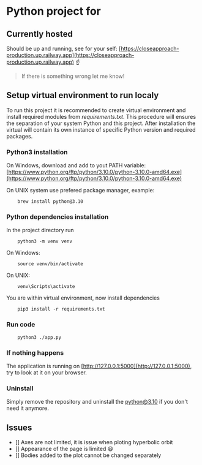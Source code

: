# Python project for 

## Currently hosted 
Should be up and running, see for your self:
[https://closeapproach-production.up.railway.app](https://closeapproach-production.up.railway.app) :point_up:

> If there is something wrong let me know!

## Setup virtual environment to **run localy**
To run this project it is recommended to create virtual environment and install required modules from *requirements.txt*. This procedure will ensures the separation of your system Python and this project. After installation the virtual will contain its own instance of specific Python version and required packages.

### Python3 installation
On Windows, download and add to yout PATH variable:
[https://www.python.org/ftp/python/3.10.0/python-3.10.0-amd64.exe](https://www.python.org/ftp/python/3.10.0/python-3.10.0-amd64.exe)

On UNIX system use prefered package manager, example:
```shell
    brew install python@3.10
```
### Python dependencies installation
In the project directory run
```shell
    python3 -m venv venv
```
On Windows:
```shell
    source venv/bin/activate
```
On UNIX:
```shell
    venv\Scripts\activate
```
You are within virtual environment, now install dependencies
```shell
    pip3 install -r requirements.txt
```

### Run code 
```shell
    python3 ./app.py
```

### If nothing happens
The application is running on [http://127.0.0.1:5000](http://127.0.0.1:5000), try to look at it on your browser.

### Uninstall
Simply remove the repository and uninstall the python@3.10 if you don't need it anymore.


## Issues
- [] Axes are not limited, it is issue when ploting hyperbolic orbit
- [] Appearance of the page is limited :laughing:
- [] Bodies added to the plot cannot be changed separately
